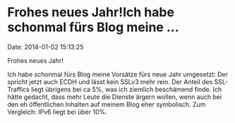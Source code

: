 Frohes neues Jahr!Ich habe schonmal fürs Blog meine \...
========================================================

Date: 2014-01-02 15:13:25

Frohes neues Jahr!

Ich habe schonmal fürs Blog meine Vorsätze fürs neue Jahr umgesetzt: Der
spricht jetzt auch ECDH und lässt kein SSLv3 mehr rein. Der Anteil des
SSL-Traffics liegt übrigens bei ca 5%, was ich ziemlich beschämend
finde. Ich hätte gedacht, dass mehr Leute die Dienste ärgern wollen,
wenn auch bei den eh öffentlichen Inhalten auf meinem Blog eher
symbolisch. Zum Vergleich: IPv6 liegt bei über 10%.
